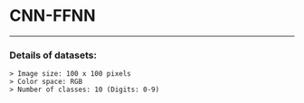 # CNN-FFNN
***
### Details of datasets:
```
> Image size: 100 x 100 pixels
> Color space: RGB
> Number of classes: 10 (Digits: 0-9)

